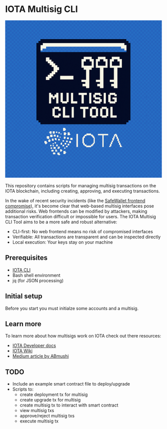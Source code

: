 # IOTA Multisig CLI

![logo](/assets/logo.png)

This repository contains scripts for managing multisig transactions on the IOTA blockchain, including creating, approving, and executing transactions.

In the wake of recent security incidents (like the [SafeWallet frontend compromise](https://x.com/safe/status/1894768522720350673)), it's become clear that web-based multisig interfaces pose additional risks. Web frontends can be modified by attackers, making transaction verification difficult or impossible for users. The IOTA Multisig CLI Tool aims to be a more safe and robust alternative:
- CLI-first: No web frontend means no risk of compromised interfaces
- Verifiable: All transactions are transparent and can be inspected directly
- Local execution: Your keys stay on your machine

## Prerequisites

- [IOTA CLI](https://docs.iota.org/developer/getting-started/install-iota)
- Bash shell environment
- jq (for JSON processing)

## Initial setup

Before you start you must initialze some accounts and a multisig.

## Learn more

To learn more about how multisigs work on IOTA check out there resources:
- [IOTA Developer docs](https://docs.iota.org/developer/cryptography/transaction-auth/multisig)
- [IOTA Wiki](https://wiki.iota.org/build/safe/)
- [Medium article by ABmushi](https://medium.com/@abmushi/iota-multisig-explained-bca334d250a2)

## TODO
- Include an example smart contract file to deploy/upgrade
- Scripts to:
    - create deployment tx for multisig
    - create upgrade tx for multisig
    - create multisig tx to interact with smart contract
    - view multisig txs
    - approve/reject multisig txs
    - execute multisig tx